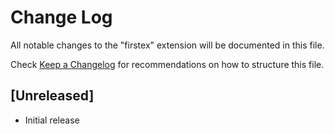 # Change Log

All notable changes to the "firstex" extension will be documented in this file.

Check [Keep a Changelog](http://keepachangelog.com/) for recommendations on how to structure this file.

## [Unreleased]

- Initial release